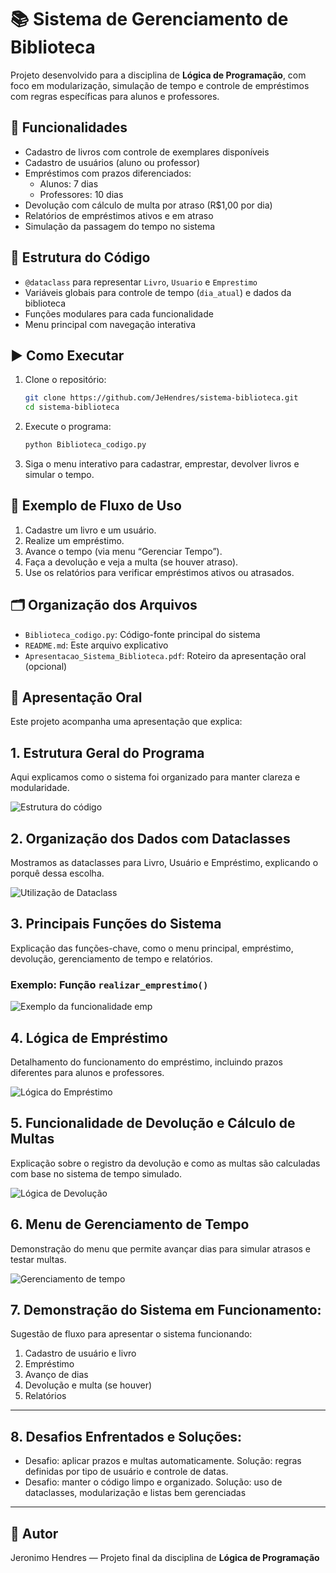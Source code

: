 # 📚 Sistema de Gerenciamento de Biblioteca

Projeto desenvolvido para a disciplina de **Lógica de Programação**, com foco em modularização, simulação de tempo e controle de empréstimos com regras específicas para alunos e professores.

## 🔧 Funcionalidades

- Cadastro de livros com controle de exemplares disponíveis
- Cadastro de usuários (aluno ou professor)
- Empréstimos com prazos diferenciados:
  - Alunos: 7 dias
  - Professores: 10 dias
- Devolução com cálculo de multa por atraso (R$1,00 por dia)
- Relatórios de empréstimos ativos e em atraso
- Simulação da passagem do tempo no sistema

## 🧱 Estrutura do Código

- `@dataclass` para representar `Livro`, `Usuario` e `Emprestimo`
- Variáveis globais para controle de tempo (`dia_atual`) e dados da biblioteca
- Funções modulares para cada funcionalidade
- Menu principal com navegação interativa

## ▶️ Como Executar

1. Clone o repositório:
   ```bash
   git clone https://github.com/JeHendres/sistema-biblioteca.git
   cd sistema-biblioteca
   ```

2. Execute o programa:
   ```bash
   python Biblioteca_codigo.py
   ```

3. Siga o menu interativo para cadastrar, emprestar, devolver livros e simular o tempo.

## 📌 Exemplo de Fluxo de Uso

1. Cadastre um livro e um usuário.
2. Realize um empréstimo.
3. Avance o tempo (via menu “Gerenciar Tempo”).
4. Faça a devolução e veja a multa (se houver atraso).
5. Use os relatórios para verificar empréstimos ativos ou atrasados.

## 🗂️ Organização dos Arquivos

- `Biblioteca_codigo.py`: Código-fonte principal do sistema
- `README.md`: Este arquivo explicativo
- `Apresentacao_Sistema_Biblioteca.pdf`: Roteiro da apresentação oral (opcional)

## 📖 Apresentação Oral

Este projeto acompanha uma apresentação que explica:

## 1. Estrutura Geral do Programa

Aqui explicamos como o sistema foi organizado para manter clareza e modularidade.

![Estrutura do código](https://github.com/user-attachments/assets/35cc60b2-a6dc-452d-8875-48ea41166fce)

## 2. Organização dos Dados com Dataclasses

Mostramos as dataclasses para Livro, Usuário e Empréstimo, explicando o porquê dessa escolha.

![Utilização de Dataclass](https://github.com/user-attachments/assets/c9493977-05a0-4ab2-a6d7-242dbe9504cf)

## 3. Principais Funções do Sistema

Explicação das funções-chave, como o menu principal, empréstimo, devolução, gerenciamento de tempo e relatórios.

### Exemplo: Função `realizar_emprestimo()`

![Exemplo da funcionalidade emp](https://github.com/user-attachments/assets/268a05c6-643b-40b7-89b3-f2ba962a4c65)

## 4. Lógica de Empréstimo

Detalhamento do funcionamento do empréstimo, incluindo prazos diferentes para alunos e professores.

![Lógica do Empréstimo](https://github.com/user-attachments/assets/724a861a-ac5d-42e3-a20f-2bf6b0fa995b)

## 5. Funcionalidade de Devolução e Cálculo de Multas

Explicação sobre o registro da devolução e como as multas são calculadas com base no sistema de tempo simulado.

![Lógica de Devolução](https://github.com/user-attachments/assets/7e764925-6882-4ddf-b357-9d8460485b32)

## 6. Menu de Gerenciamento de Tempo

Demonstração do menu que permite avançar dias para simular atrasos e testar multas.

![Gerenciamento de tempo](https://github.com/user-attachments/assets/4656fc39-b3a2-4714-b111-b501f272bcdd)

## 7. Demonstração do Sistema em Funcionamento:

Sugestão de fluxo para apresentar o sistema funcionando:

1. Cadastro de usuário e livro  
2. Empréstimo  
3. Avanço de dias  
4. Devolução e multa (se houver)  
5. Relatórios

---

## 8. Desafios Enfrentados e Soluções:

- Desafio: aplicar prazos e multas automaticamente. 
Solução: regras definidas por tipo de usuário e controle de datas. 
- Desafio: manter o código limpo e organizado. 
Solução: uso de dataclasses, modularização e listas bem gerenciadas

---

## 📎 Autor

Jeronimo Hendres — Projeto final da disciplina de **Lógica de Programação**
